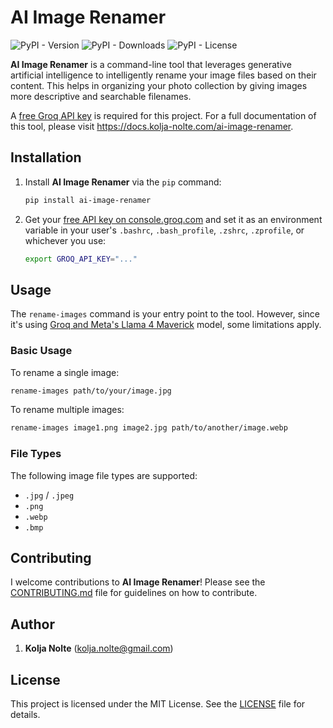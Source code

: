 # AI Image Renamer

![PyPI - Version](https://img.shields.io/pypi/v/ai-image-renamer) ![PyPI - Downloads](https://img.shields.io/pypi/dm/ai-image-renamer) ![PyPI - License](https://img.shields.io/pypi/l/ai-image-renamer)

**AI Image Renamer** is a command-line tool that leverages generative artificial intelligence to intelligently rename your image files based on their content. This helps in organizing your photo collection by giving images more descriptive and searchable filenames.

A [free Groq API key](https://console.groq.com/keys) is required for this project. For a full documentation of this tool, please visit https://docs.kolja-nolte.com/ai-image-renamer.

## Installation

1. Install **AI Image Renamer** via the `pip` command:

   ```bash
   pip install ai-image-renamer
   ```

2. Get your [free API key on console.groq.com](https://console.groq.com/keys) and set it as an environment variable in  your user's `.bashrc`, `.bash_profile`, `.zshrc`, `.zprofile`, or whichever you use:

   ```bash
   export GROQ_API_KEY="..."
   ```

## Usage

The `rename-images` command is your entry point to the tool. However, since it's using [Groq and Meta's Llama 4 Maverick](https://console.groq.com/docs/vision) model, some limitations apply.

### Basic Usage

To rename a single image:

```bash
rename-images path/to/your/image.jpg
```

To rename multiple images:

```bash
rename-images image1.png image2.jpg path/to/another/image.webp
```

### File Types

The following image file types are supported:

* `.jpg` / `.jpeg`
* `.png`
* `.webp`
* `.bmp`

## Contributing

I welcome contributions to **AI Image Renamer**! Please see the [CONTRIBUTING.md](CONTRIBUTING.md) file for guidelines on how to contribute.

## Author

1. **Kolja Nolte** (kolja.nolte@gmail.com)

## License

This project is licensed under the MIT License. See the [LICENSE](LICENSE) file for details.

